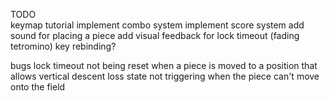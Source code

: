 TODO  
keymap tutorial
implement combo system
implement score system
add sound for placing a piece
add visual feedback for lock timeout (fading tetromino)
key rebinding?

bugs
lock timeout not being reset when a piece is moved to a position that allows vertical descent
loss state not triggering when the piece can't move onto the field